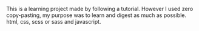 This is a learning project made by following a tutorial. However I used zero copy-pasting, my purpose was to learn and digest as much as possible. html, css, scss or sass and javascript.